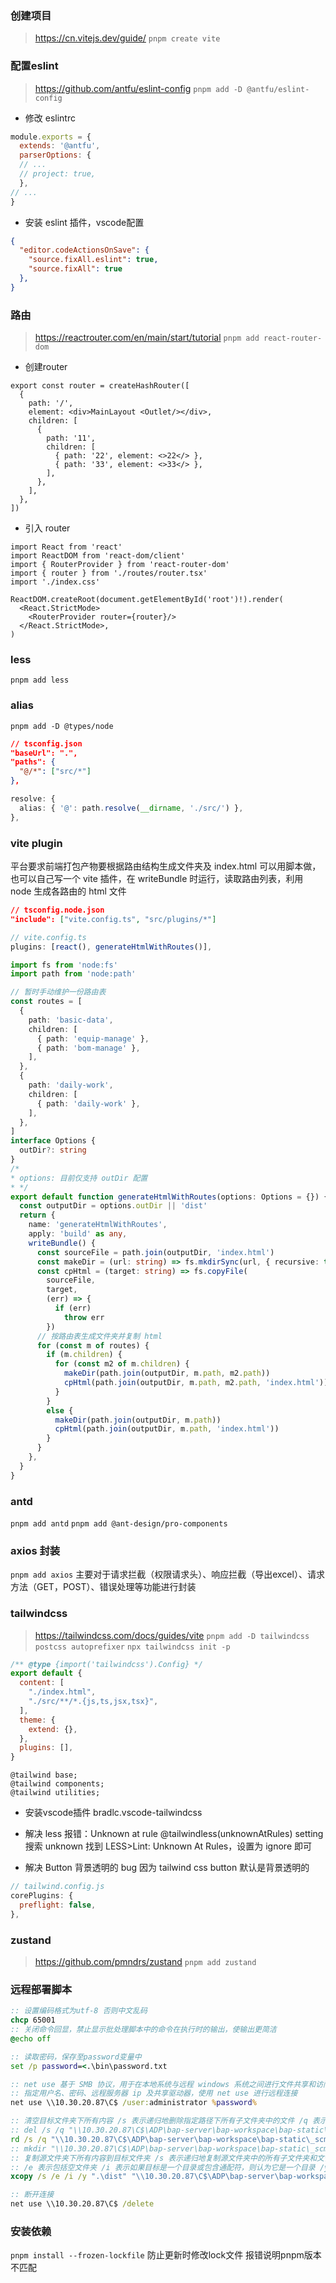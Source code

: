 ### 创建项目
> https://cn.vitejs.dev/guide/
`pnpm create vite`

### 配置eslint
> https://github.com/antfu/eslint-config
`pnpm add -D @antfu/eslint-config`
- 修改 eslintrc

```cjs
module.exports = {
  extends: '@antfu',
  parserOptions: {
  // ...
  // project: true,
  },
// ...
}
```
- 安装 eslint 插件，vscode配置
```json
{
  "editor.codeActionsOnSave": {
    "source.fixAll.eslint": true,
    "source.fixAll": true
  },
}
```

### 路由
> https://reactrouter.com/en/main/start/tutorial
`pnpm add react-router-dom`
- 创建router
```tsx
export const router = createHashRouter([
  {
    path: '/',
    element: <div>MainLayout <Outlet/></div>,
    children: [
      {
        path: '11',
        children: [
          { path: '22', element: <>22</> },
          { path: '33', element: <>33</> },
        ],
      },
    ],
  },
])
```
- 引入 router
``` tsx
import React from 'react'
import ReactDOM from 'react-dom/client'
import { RouterProvider } from 'react-router-dom'
import { router } from './routes/router.tsx'
import './index.css'

ReactDOM.createRoot(document.getElementById('root')!).render(
  <React.StrictMode>
    <RouterProvider router={router}/>
  </React.StrictMode>,
)
```

### less
`pnpm add less`

### alias
`pnpm add -D @types/node`
```json
// tsconfig.json
"baseUrl": ".",
"paths": {
  "@/*": ["src/*"]
},
```
```ts
resolve: {
  alias: { '@': path.resolve(__dirname, './src/') },
},
```

### vite plugin
平台要求前端打包产物要根据路由结构生成文件夹及 index.html
可以用脚本做，也可以自己写一个 vite 插件，在 writeBundle 时运行，读取路由列表，利用 node 生成各路由的 html 文件
```json
// tsconfig.node.json
"include": ["vite.config.ts", "src/plugins/*"]
```
```ts
// vite.config.ts
plugins: [react(), generateHtmlWithRoutes()],
```
```ts
import fs from 'node:fs'
import path from 'node:path'

// 暂时手动维护一份路由表
const routes = [
  {
    path: 'basic-data',
    children: [
      { path: 'equip-manage' },
      { path: 'bom-manage' },
    ],
  },
  {
    path: 'daily-work',
    children: [
      { path: 'daily-work' },
    ],
  },
]
interface Options {
  outDir?: string
}
/*
* options: 目前仅支持 outDir 配置
* */
export default function generateHtmlWithRoutes(options: Options = {}) {
  const outputDir = options.outDir || 'dist'
  return {
    name: 'generateHtmlWithRoutes',
    apply: 'build' as any,
    writeBundle() {
      const sourceFile = path.join(outputDir, 'index.html')
      const makeDir = (url: string) => fs.mkdirSync(url, { recursive: true })
      const cpHtml = (target: string) => fs.copyFile(
        sourceFile,
        target,
        (err) => {
          if (err)
            throw err
        })
      // 按路由表生成文件夹并复制 html
      for (const m of routes) {
        if (m.children) {
          for (const m2 of m.children) {
            makeDir(path.join(outputDir, m.path, m2.path))
            cpHtml(path.join(outputDir, m.path, m2.path, 'index.html'))
          }
        }
        else {
          makeDir(path.join(outputDir, m.path))
          cpHtml(path.join(outputDir, m.path, 'index.html'))
        }
      }
    },
  }
}
```

### antd
`pnpm add antd`
`pnpm add @ant-design/pro-components`

### axios 封装
`pnpm add axios`
主要对于请求拦截（权限请求头）、响应拦截（导出excel）、请求方法（GET，POST）、错误处理等功能进行封装

### tailwindcss
> https://tailwindcss.com/docs/guides/vite
`pnpm add -D tailwindcss postcss autoprefixer`
`npx tailwindcss init -p`
```js
/** @type {import('tailwindcss').Config} */
export default {
  content: [
    "./index.html",
    "./src/**/*.{js,ts,jsx,tsx}",
  ],
  theme: {
    extend: {},
  },
  plugins: [],
}
```
```less
@tailwind base;
@tailwind components;
@tailwind utilities;
```
- 安装vscode插件 bradlc.vscode-tailwindcss
- 解决 less 报错：Unknown at rule @tailwindless(unknownAtRules)
setting 搜索 unknown
找到 LESS>Lint: Unknown At Rules，设置为 ignore 即可

- 解决 Button 背景透明的 bug
因为 tailwind css button 默认是背景透明的
```js
// tailwind.config.js
corePlugins: {
  preflight: false,
},
```

### zustand
> https://github.com/pmndrs/zustand
`pnpm add zustand`



### 远程部署脚本
```bat
:: 设置编码格式为utf-8 否则中文乱码
chcp 65001
:: 关闭命令回显，禁止显示批处理脚本中的命令在执行时的输出，使输出更简洁
@echo off

:: 读取密码，保存至password变量中
set /p password=<.\bin\password.txt

:: net use 基于 SMB 协议，用于在本地系统与远程 windows 系统之间进行文件共享和访问
:: 指定用户名、密码、远程服务器 ip 及共享驱动器，使用 net use 进行远程连接
net use \\10.30.20.87\C$ /user:administrator %password%

:: 清空目标文件夹下所有内容 /s 表示递归地删除指定路径下所有子文件夹中的文件 /q 表示静默（无法找到，确认删除）
:: del /s /q "\\10.30.20.87\C$\ADP\bap-server\bap-workspace\bap-static\_scmbps\_test3\*"
rd /s /q "\\10.30.20.87\C$\ADP\bap-server\bap-workspace\bap-static\_scmbps" 
:: mkdir "\\10.30.20.87\C$\ADP\bap-server\bap-workspace\bap-static\_scmbps\_test9\" 
:: 复制源文件夹下所有内容到目标文件夹 /s 表示递归地复制源文件夹中的所有子文件夹和文件 
:: /e 表示包括空文件夹 /i 表示如果目标是一个目录或包含通配符，则认为它是一个目录 /y 表示自动确认（覆盖）
xcopy /s /e /i /y ".\dist" "\\10.30.20.87\C$\ADP\bap-server\bap-workspace\bap-static\_scmbps"

:: 断开连接
net use \\10.30.20.87\C$ /delete
```

### 安装依赖
`pnpm install --frozen-lockfile`
防止更新时修改lock文件
报错说明pnpm版本不匹配
